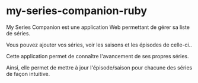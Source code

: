 # my-series-companion-ruby
My Series Companion est une application Web permettant de gérer sa liste de séries.

Vous pouvez ajouter vos séries, voir les saisons et les épisodes de celle-ci..

Cette application permet de connaître l'avancement de ses propres séries.

Ainsi, elle permet de mettre à jour l'épisode/saison pour chacune des séries de façon intuitive.


